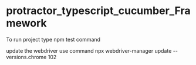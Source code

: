 # protractor_typescript_cucumber_Framework

To run project type npm test command 

update the webdriver use command npx webdriver-manager update --versions.chrome 102

